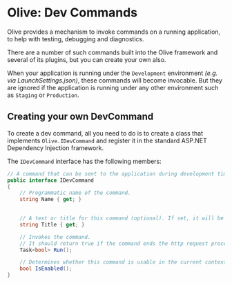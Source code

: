 # Olive: Dev Commands
Olive provides a mechanism to invoke commands on a running application, to help with testing, debugging and diagnostics.

There are a number of such commands built into the Olive framework and several of its plugins, but you can create your own also.

When your application is running under the `Development` environment *(e.g. via LaunchSettings.json)*, these commands will become invocable.
But they are ignored if the application is running under any other environment such as `Staging` or `Production`.

## Creating your own DevCommand
To create a dev command, all you need to do is to create a class that implements `Olive.IDevCommand` and register it in the standard ASP.NET Dependency Injection framework.

The `IDevCommand` interface has the following members:

```csharp
// A command that can be sent to the application during development time.
public interface IDevCommand
{
    // Programmatic name of the command.
    string Name { get; }

    
    // A text or title for this command (optional). If set, it will be shown to the developer on the UI.
    string Title { get; }

    // Invokes the command.
    // It should return true if the command ends the http request processing and sends a response to the user.
    Task<bool> Run();

    // Determines whether this command is usable in the current context and configuration.
    bool IsEnabled();
}
```
